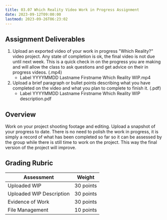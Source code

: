 ```yaml
---
title: 03.07 Which Reality Video Work in Progress Assignment
date: 2023-09-12T09:00:00
lastmod: 2023-09-26T06:23:02
---
```


## Assignment Deliverables

1. Upload an exported video of your work in progress "Which Reality?" video project. Any state of completion is ok, the final video is not due until next week. This is a quick check in on the progress you are making and will allow the class to ask questions and get advice on their in progress videos. (.mp4)
   - Label YYYYMMDD Lastname Firstname Which Reality WIP.mp4
2. Upload a brief paragraph or bullet points describing what you have completed on the video and what you plan to complete to finish it. (.pdf)
   - Label YYYYMMDD Lastname Firstname Which Reality WIP description.pdf

## Overview

Work on your project shooting footage and editing. Upload a snapshot of your progress to date. There is no need to polish the work in progress, it is simply a record of what has been completed so far so it can be assessed by the group while there is still time to work on the project. This way the final version of the project will improve.

## Grading Rubric

<div class="responsive-table-markdown">

| Assessment               | Weight    |
| ------------------------ | --------- |
| Uploaded WIP             | 30 points |
| Uploaded WIP Description | 30 points |
| Evidence of Work         | 30 points |
| File Management          | 10 points |

</div>
